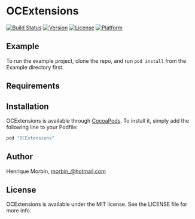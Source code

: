 # OCExtensions

[![Build Status](https://www.bitrise.io/app/e583054e2704b298.svg?token=4dghJ7Cn1-PWA5JJW0nQDQ)](https://www.bitrise.io/app/e583054e2704b298)
[![Version](https://img.shields.io/cocoapods/v/OCExtensions.svg?style=flat)](http://cocoapods.org/pods/OCExtensions)
[![License](https://img.shields.io/cocoapods/l/OCExtensions.svg?style=flat)](http://cocoapods.org/pods/OCExtensions)
[![Platform](https://img.shields.io/cocoapods/p/OCExtensions.svg?style=flat)](http://cocoapods.org/pods/OCExtensions)

## Example

To run the example project, clone the repo, and run `pod install` from the Example directory first.

## Requirements

## Installation

OCExtensions is available through [CocoaPods](http://cocoapods.org). To install
it, simply add the following line to your Podfile:

```ruby
pod "OCExtensions"
```

## Author

Henrique Morbin, morbin_@hotmail.com

## License

OCExtensions is available under the MIT license. See the LICENSE file for more info.
